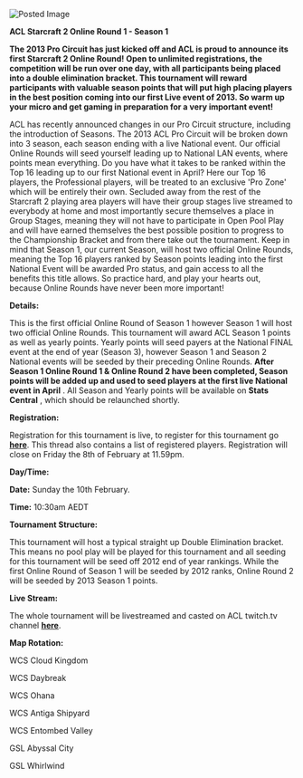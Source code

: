 ![Posted Image](https://trello-attachments.s3.amazonaws.com/50b2eadcd4069e595f01e1be/50eaa891176b85823c00561f/93a6ac27ed347f7ec29cb58b4b4aac3f/Starcraft_2_Online_Round_1_-_610_x_200.png)





**ACL Starcraft 2 Online Round 1 - Season 1**





**The 2013 Pro Circuit has just kicked off and ACL is proud to announce its first Starcraft 2 Online Round! Open to unlimited registrations, the competition will be run over one day, with all participants being placed into a double elimination bracket. This tournament will reward participants with valuable season points that will put high placing players in the best position coming into our first Live event of 2013. So warm up your micro and get gaming in preparation for a very important event!**




ACL has recently announced changes in our Pro Circuit structure, including the introduction of Seasons. The 2013 ACL Pro Circuit will be broken down into 3 season, each season ending with a live National event. Our official Online Rounds will seed yourself leading up to National LAN events, where points mean everything. Do you have what it takes to be ranked within the Top 16 leading up to our first National event in April? Here our Top 16 players, the Professional players, will be treated to an exclusive 'Pro Zone' which will be entirely their own. Secluded away from the rest of the Starcraft 2 playing area players will have their group stages live streamed to everybody at home and most importantly secure themselves a place in Group Stages, meaning they will not have to participate in Open Pool Play and will have earned themselves the best possible position to progress to the Championship Bracket and from there take out the tournament. Keep in mind that Season 1, our current Season, will host two official Online Rounds, meaning the Top 16 players ranked by Season points leading into the first National Event will be awarded Pro status, and gain access to all the benefits this title allows. So practice hard, and play your hearts out, because Online Rounds have never been more important!






**Details:**


This is the first official Online Round of Season 1 however Season 1 will host two official Online Rounds. This tournament will award ACL Season 1 points as well as yearly points. Yearly points will seed payers at the National FINAL event at the end of year (Season 3), however Season 1 and Season 2 National events will be seeded by their preceding Online Rounds. 
**After Season 1 Online Round 1 & Online Round 2 have been completed, Season points will be added up and used to seed players at the first live National event in April**
. All Season and Yearly points will be available on 
**Stats Central**
, which should be relaunched shortly.









**Registration:**


Registration for this tournament is live, to register for this tournament go 
**[here](http://www.aclpro.com.au/forums/topic/19856-acl-sc2-online-round-1-season-1-registration-thread/)**. This thread also contains a list of registered players. Registration will close on Friday the 8th of February at 11.59pm.






**Day/Time:**


**Date:**
 Sunday the 10th February.



**Time:**
 10:30am AEDT 






**Tournament Structure:**


This tournament will host a typical straight up Double Elimination bracket. This means no pool play will be played for this tournament and all seeding for this tournament will be seed off 2012 end of year rankings. While the first Online Round of Season 1 will be seeded by 2012 ranks, Online Round 2 will be seeded by 2013 Season 1 points.






**Live Stream:**


The whole tournament will be livestreamed and casted on ACL twitch.tv channel 
[**here**](http://www.twitch.tv/ACLPro).






**Map Rotation:**

WCS Cloud Kingdom


WCS Daybreak


WCS Ohana 


WCS Antiga Shipyard 


WCS Entombed Valley 


GSL Abyssal City


GSL Whirlwind